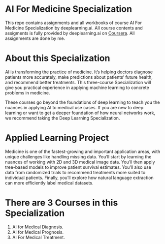 # AI For Medicine Specialization
This repo contains assignments and all workbooks of course AI For Medicine Specialization by deeplearning.ai. All course contents and assigments is fully provided by deeplearning.ai on [Coursera](https://www.coursera.org/specializations/ai-for-medicine). All assignments are done by me.

# About this Specialization

AI is transforming the practice of medicine. It’s helping doctors diagnose patients more accurately, make predictions about patients’ future health, and recommend better treatments. This three-course Specialization will give you practical experience in applying machine learning to concrete problems in medicine.

These courses go beyond the foundations of deep learning to teach you the nuances in applying AI to medical use cases. If you are new to deep learning or want to get a deeper foundation of how neural networks work, we recommend taking the Deep Learning Specialization.

# Applied Learning Project

Medicine is one of the fastest-growing and important application areas, with unique challenges like handling missing data. You’ll start by learning the nuances of working with 2D and 3D medical image data. You’ll then apply tree-based models to improve patient survival estimates. You’ll also use data from randomized trials to recommend treatments more suited to individual patients. Finally, you’ll explore how natural language extraction can more efficiently label medical datasets.

# There are 3 Courses in this Specialization

1. AI for Medical Diagnosis.
2. AI for Medical Prognosis.
3. AI For Medical Treatment.
